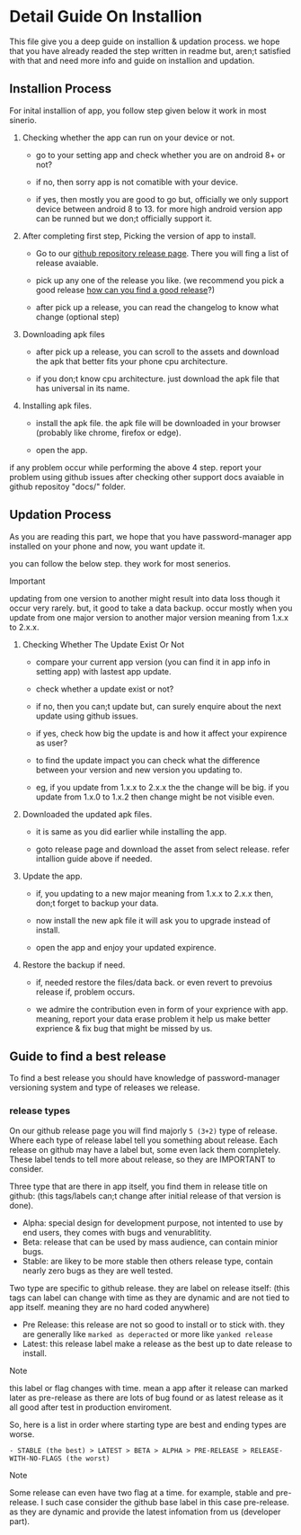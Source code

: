 # Detail Guide On Installion

This file give you a deep guide on installion & updation process. we hope that you have already readed the step written in readme but, aren;t satisfied with that and need more info and guide on installion and updation.

## Installion Process

For inital installion of app, you follow step given below it work in most sinerio.

1. Checking whether the app can run on your device or not.
   
    - go to your setting app and check whether you are on android 8+ or not?
   
    - if no, then sorry app is not comatible with your device.
   
    - if yes, then mostly you are good to go but, officially we only support device between android 8 to 13. for more high android version app can be runned but we don;t officially support it.

2. After completing first step, Picking the version of app to install.

    - Go to our [github repository release page](https://github.com/JeelDobariya38/password-manager/releases). There you will fing a list of release avaiable.
  
    - pick up any one of the release you like. (we recommend you pick a good release [how can you find a good release](#Guide-to-find-a-best-release)?)
  
    - after pick up a release, you can read the changelog to know what change (optional step)


3. Downloading apk files
    - after pick up a release, you can scroll to the assets and download the apk that better fits your phone cpu architecture.

    - if you don;t know cpu architecture. just download the apk file that has universal in its name.

4. Installing apk files.
    - install the apk file. the apk file will be downloaded in your browser (probably like chrome, firefox or edge).

    - open the app.
  
if any problem occur while performing the above 4 step. report your problem using github issues after checking other support docs avaiable in github repositoy "docs/" folder.

## Updation Process

As you are reading this part, we hope that you have password-manager app installed on your phone and now, you want update it.

you can follow the below step. they work for most senerios.

> [!IMPORTANT]
> updating from one version to another might result into data loss though it occur very rarely. but, it good to take a data backup.
> occur mostly when you update from one major version to another major version meaning from 1.x.x to 2.x.x.

1. Checking Whether The Update Exist Or Not
    - compare your current app version (you can find it in app info in setting app) with lastest app update.
  
    - check whether a update exist or not? 
  
    - if no, then you can;t update but, can surely enquire about the next update using github issues.
  
    - if yes, check how big the update is and how it affect your expirence as user?
  
    - to find the update impact you can check what the difference between your version and new version you updating to.
  
    - eg, if you update from 1.x.x to 2.x.x the the change will be big. if you update from 1.x.0 to 1.x.2 then change might be not visible even.

2. Downloaded the updated apk files.
    - it is same as you did earlier while installing the app.

    - goto release page and download the asset from select release. refer intallion guide above if needed.

3. Update the app.
    - if, you updating to a new major meaning from 1.x.x to 2.x.x then, don;t forget to backup your data.
  
    - now install the new apk file it will ask you to upgrade instead of install.
 
    - open the app and enjoy your updated expirence.

4. Restore the backup if need.
    - if, needed restore the files/data back. or even revert to prevoius release if, problem occurs.

    - we admire the contribution even in form of your exprience with app. meaning, report your data erase problem it help us make better exprience & fix bug that might be missed by us.

## Guide to find a best release

To find a best release you should have knowledge of password-manager versioning system and type of releases we release.

### release types

On our github release page you will find majorly `5 (3+2)` type of release. Where each type of release label tell you something about release.
Each release on github may have a label but, some even lack them completely. These label tends to tell more about release, so they are IMPORTANT to consider.

Three type that are there in app itself, you find them in release title on github: 
(this tags/labels can;t change after initial release of that version is done).
    
   - Alpha: special design for development purpose, not intented to use by end users, they comes with bugs and venurablitity.
   - Beta: release that can be used by mass audience, can contain minior bugs.
   - Stable: are likey to be more stable then others release type, contain nearly zero bugs as they are well tested.

Two type are specific to github release. they are label on release itself:
(this tags can label can change with time as they are dynamic and are not tied to app itself. meaning they are no hard coded anywhere)
    
   - Pre Release: this release are not so good to install or to stick with. they are generally like `marked as deperacted` or more like `yanked release`
   - Latest: this release label make a release as the best up to date release to install.

> [!NOTE]
> this label or flag changes with time. mean a app after it release can marked later as pre-release as there are lots of bug found or as latest release as it all good after test in production enviroment.

So, here is a list in order where starting type are best and ending types are worse.

    - STABLE (the best) > LATEST > BETA > ALPHA > PRE-RELEASE > RELEASE-WITH-NO-FLAGS (the worst)


> [!NOTE]
> Some release can even have two flag at a time. for example, stable and pre-release. I such case consider the github base label in this case pre-release. as they are dynamic and provide the latest infomation from us (developer part).
